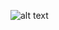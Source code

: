 ![alt text](https://user-images.githubusercontent.com/145877472/273548098-c09d6549-7308-4bf5-95fc-eadc1af0a00f.PNG)
